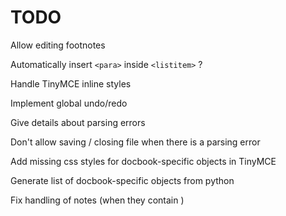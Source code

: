TODO
=====================

Allow editing footnotes

Automatically insert ```<para>``` inside ```<listitem>``` ?

Handle TinyMCE inline styles

Implement global undo/redo

Give details about parsing errors

Don't allow saving / closing file when there is a parsing error

Add missing css styles for docbook-specific objects in TinyMCE

Generate list of docbook-specific objects from python

Fix handling of notes (when they contain <para>)

